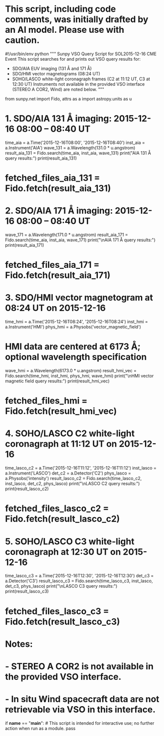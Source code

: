 # This script, including code comments, was initially drafted by an AI model. Please use with caution.

#!/usr/bin/env python
"""
Sunpy VSO Query Script for SOL2015-12-16 CME Event
This script searches for and prints out VSO query results for:
  - SDO/AIA EUV imaging (131 Å and 171 Å)
  - SDO/HMI vector magnetograms (08:24 UT)
  - SOHO/LASCO white-light coronagraph frames (C2 at 11:12 UT, C3 at 12:30 UT)
Instruments not available in the provided VSO interface (STEREO A COR2, Wind) are noted below.
"""

from sunpy.net import Fido, attrs as a
import astropy.units as u

# 1. SDO/AIA 131 Å imaging: 2015-12-16 08:00 – 08:40 UT
time_aia = a.Time('2015-12-16T08:00', '2015-12-16T08:40')
inst_aia = a.Instrument('AIA')
wave_131 = a.Wavelength(131.0 * u.angstrom)
result_aia_131 = Fido.search(time_aia, inst_aia, wave_131)
print("AIA 131 Å query results:")
print(result_aia_131)
# fetched_files_aia_131 = Fido.fetch(result_aia_131)

# 2. SDO/AIA 171 Å imaging: 2015-12-16 08:00 – 08:40 UT
wave_171 = a.Wavelength(171.0 * u.angstrom)
result_aia_171 = Fido.search(time_aia, inst_aia, wave_171)
print("\nAIA 171 Å query results:")
print(result_aia_171)
# fetched_files_aia_171 = Fido.fetch(result_aia_171)

# 3. SDO/HMI vector magnetogram at 08:24 UT on 2015-12-16
time_hmi = a.Time('2015-12-16T08:24', '2015-12-16T08:24')
inst_hmi = a.Instrument('HMI')
phys_hmi = a.Physobs('vector_magnetic_field')
# HMI data are centered at 6173 Å; optional wavelength specification
wave_hmi = a.Wavelength(6173.0 * u.angstrom)
result_hmi_vec = Fido.search(time_hmi, inst_hmi, phys_hmi, wave_hmi)
print("\nHMI vector magnetic field query results:")
print(result_hmi_vec)
# fetched_files_hmi = Fido.fetch(result_hmi_vec)

# 4. SOHO/LASCO C2 white-light coronagraph at 11:12 UT on 2015-12-16
time_lasco_c2 = a.Time('2015-12-16T11:12', '2015-12-16T11:12')
inst_lasco = a.Instrument('LASCO')
det_c2 = a.Detector('C2')
phys_lasco = a.Physobs('intensity')
result_lasco_c2 = Fido.search(time_lasco_c2, inst_lasco, det_c2, phys_lasco)
print("\nLASCO C2 query results:")
print(result_lasco_c2)
# fetched_files_lasco_c2 = Fido.fetch(result_lasco_c2)

# 5. SOHO/LASCO C3 white-light coronagraph at 12:30 UT on 2015-12-16
time_lasco_c3 = a.Time('2015-12-16T12:30', '2015-12-16T12:30')
det_c3 = a.Detector('C3')
result_lasco_c3 = Fido.search(time_lasco_c3, inst_lasco, det_c3, phys_lasco)
print("\nLASCO C3 query results:")
print(result_lasco_c3)
# fetched_files_lasco_c3 = Fido.fetch(result_lasco_c3)

# Notes:
# - STEREO A COR2 is not available in the provided VSO interface.
# - In situ Wind spacecraft data are not retrievable via VSO in this interface.

if __name__ == "__main__":
    # This script is intended for interactive use; no further action when run as a module.
    pass
